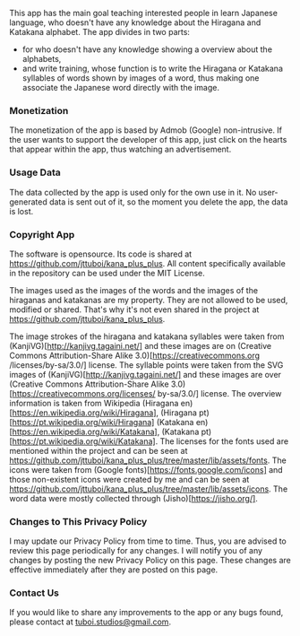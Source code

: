 This app has the main goal teaching interested people in learn Japanese language, who doesn't have any knowledge about the Hiragana and Katakana alphabet. The app divides in two parts:
- for who doesn't have any knowledge showing a overview about the alphabets,
- and write training, whose function is to write the Hiragana or Katakana syllables of words shown by images of a word, thus making one associate the Japanese word directly with the image.

### Monetization

The monetization of the app is based by Admob (Google) non-intrusive. If the user wants to support the developer of this app, just click on the hearts that appear within the app, thus watching an advertisement.

### Usage Data

The data collected by the app is used only for the own use in it. No user-generated data is sent out of it, so the moment you delete the app, the data is lost.

### Copyright App

The software is opensource. Its code is shared at https://github.com/jttuboi/kana_plus_plus. All content specifically available in the repository can be used under the MIT License.

The images used as the images of the words and the images of the hiraganas and katakanas are my property. They are not allowed to be used, modified or shared. That's why it's not even shared in the project at https://github.com/jttuboi/kana_plus_plus.

The image strokes of the hiragana and katakana syllables were taken from (KanjiVG)[http://kanjivg.tagaini.net/] and these images are on (Creative Commons Attribution-Share Alike 3.0)[https://creativecommons.org /licenses/by-sa/3.0/] license.
The syllable points were taken from the SVG images of (KanjiVG)[http://kanjivg.tagaini.net/] and these images are over (Creative Commons Attribution-Share Alike 3.0)[https://creativecommons.org/licenses/ by-sa/3.0/] license.
The overview information is taken from Wikipedia (Hiragana en)[https://en.wikipedia.org/wiki/Hiragana], (Hiragana pt)[https://pt.wikipedia.org/wiki/Hiragana] (Katakana en)[https://en.wikipedia.org/wiki/Katakana], (Katakana pt)[https://pt.wikipedia.org/wiki/Katakana].
The licenses for the fonts used are mentioned within the project and can be seen at https://github.com/jttuboi/kana_plus_plus/tree/master/lib/assets/fonts.
The icons were taken from (Google fonts)[https://fonts.google.com/icons] and those non-existent icons were created by me and can be seen at https://github.com/jttuboi/kana_plus_plus/tree/master/lib/assets/icons.
The word data were mostly collected through (Jisho)[https://jisho.org/].

### Changes to This Privacy Policy

I may update our Privacy Policy from time to time. Thus, you are advised to review this page periodically for any changes. I will notify you of any changes by posting the new Privacy Policy on this page. These changes are effective immediately after they are posted on this page.

### Contact Us

If you would like to share any improvements to the app or any bugs found, please contact at tuboi.studios@gmail.com.
